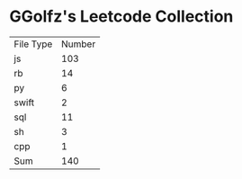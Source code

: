# GGolfz's Leetcode Collection

<table><tr><td>File Type</td><td>Number</td></tr><tr><td>js</td><td>103</td></tr><tr><td>rb</td><td>14</td></tr><tr><td>py</td><td>6</td></tr><tr><td>swift</td><td>2</td></tr><tr><td>sql</td><td>11</td></tr><tr><td>sh</td><td>3</td></tr><tr><td>cpp</td><td>1</td></tr><tr><td>Sum</td><td>140</td></tr></table>